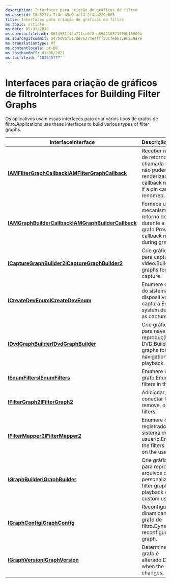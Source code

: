 ```yaml
---
description: Interfaces para criação de gráficos de filtro
ms.assetid: 18d5217a-7f4e-49e9-ac14-2f4ba229e065
title: Interfaces para criação de gráficos de filtro
ms.topic: article
ms.date: 05/31/2018
ms.openlocfilehash: 862d581f44a711cc6f2aa094210571995b15005b
ms.sourcegitcommit: a47bd86f517de76374e4fff33cfeb613eb259a7e
ms.translationtype: MT
ms.contentlocale: pt-BR
ms.lasthandoff: 01/06/2021
ms.locfileid: "103645777"
---
```

# <a name="interfaces-for-building-filter-graphs"></a><span data-ttu-id="33f64-103">Interfaces para criação de gráficos de filtro</span><span class="sxs-lookup"><span data-stu-id="33f64-103">Interfaces for Building Filter Graphs</span></span>

<span data-ttu-id="33f64-104">Os aplicativos usam essas interfaces para criar vários tipos de grafos de filtro.</span><span class="sxs-lookup"><span data-stu-id="33f64-104">Applications use these interfaces to build various types of filter graphs.</span></span>



| <span data-ttu-id="33f64-105">Interface</span><span class="sxs-lookup"><span data-stu-id="33f64-105">Interface</span></span>                                                  | <span data-ttu-id="33f64-106">Descrição</span><span class="sxs-lookup"><span data-stu-id="33f64-106">Description</span></span>                                                 |
|------------------------------------------------------------|-------------------------------------------------------------|
| [<span data-ttu-id="33f64-107">**IAMFilterGraphCallback**</span><span class="sxs-lookup"><span data-stu-id="33f64-107">**IAMFilterGraphCallback**</span></span>](/windows/desktop/api/Strmif/nn-strmif-iamfiltergraphcallback)   | <span data-ttu-id="33f64-108">Receber notificações de retorno de chamada se um PIN não puder ser renderizado.</span><span class="sxs-lookup"><span data-stu-id="33f64-108">Receive callback notifications if a pin cannot be rendered.</span></span> |
| [<span data-ttu-id="33f64-109">**IAMGraphBuilderCallback**</span><span class="sxs-lookup"><span data-stu-id="33f64-109">**IAMGraphBuilderCallback**</span></span>](/windows/desktop/api/Strmif/nn-strmif-iamgraphbuildercallback) | <span data-ttu-id="33f64-110">Fornece um mecanismo de retorno de chamada durante a criação do grafo.</span><span class="sxs-lookup"><span data-stu-id="33f64-110">Provides a callback mechanism during graph building.</span></span>        |
| [<span data-ttu-id="33f64-111">**ICaptureGraphBuilder2**</span><span class="sxs-lookup"><span data-stu-id="33f64-111">**ICaptureGraphBuilder2**</span></span>](/windows/desktop/api/Strmif/nn-strmif-icapturegraphbuilder2)     | <span data-ttu-id="33f64-112">Crie gráficos de filtro para captura de vídeo.</span><span class="sxs-lookup"><span data-stu-id="33f64-112">Build filter graphs for video capture.</span></span>                      |
| [<span data-ttu-id="33f64-113">**ICreateDevEnum**</span><span class="sxs-lookup"><span data-stu-id="33f64-113">**ICreateDevEnum**</span></span>](/windows/desktop/api/Strmif/nn-strmif-icreatedevenum)                   | <span data-ttu-id="33f64-114">Enumere dispositivos do sistema, como dispositivos de captura.</span><span class="sxs-lookup"><span data-stu-id="33f64-114">Enumerate system devices, such as capture devices.</span></span>          |
| [<span data-ttu-id="33f64-115">**IDvdGraphBuilder**</span><span class="sxs-lookup"><span data-stu-id="33f64-115">**IDvdGraphBuilder**</span></span>](/windows/desktop/api/Strmif/nn-strmif-idvdgraphbuilder)               | <span data-ttu-id="33f64-116">Crie gráficos de filtro para navegação e reprodução de DVD.</span><span class="sxs-lookup"><span data-stu-id="33f64-116">Build filter graphs for DVD navigation and playback.</span></span>        |
| [<span data-ttu-id="33f64-117">**IEnumFilters**</span><span class="sxs-lookup"><span data-stu-id="33f64-117">**IEnumFilters**</span></span>](/windows/desktop/api/Strmif/nn-strmif-ienumfilters)                       | <span data-ttu-id="33f64-118">Enumere os filtros no grafo.</span><span class="sxs-lookup"><span data-stu-id="33f64-118">Enumerate the filters in the graph.</span></span>                         |
| [<span data-ttu-id="33f64-119">**IFilterGraph2**</span><span class="sxs-lookup"><span data-stu-id="33f64-119">**IFilterGraph2**</span></span>](/windows/desktop/api/Strmif/nn-strmif-ifiltergraph2)                     | <span data-ttu-id="33f64-120">Adicionar, remover ou conectar filtros.</span><span class="sxs-lookup"><span data-stu-id="33f64-120">Add, remove, or connect filters.</span></span>                            |
| [<span data-ttu-id="33f64-121">**IFilterMapper2**</span><span class="sxs-lookup"><span data-stu-id="33f64-121">**IFilterMapper2**</span></span>](/windows/desktop/api/Strmif/nn-strmif-ifiltermapper2)                   | <span data-ttu-id="33f64-122">Enumere os filtros registrados no sistema do usuário.</span><span class="sxs-lookup"><span data-stu-id="33f64-122">Enumerate the filters registered on the user's system.</span></span>      |
| [<span data-ttu-id="33f64-123">**IGraphBuilder**</span><span class="sxs-lookup"><span data-stu-id="33f64-123">**IGraphBuilder**</span></span>](/windows/desktop/api/Strmif/nn-strmif-igraphbuilder)                     | <span data-ttu-id="33f64-124">Crie gráficos de filtro para reprodução de arquivos ou para usos personalizados.</span><span class="sxs-lookup"><span data-stu-id="33f64-124">Build filter graphs for file playback or for custom uses.</span></span>   |
| [<span data-ttu-id="33f64-125">**IGraphConfig**</span><span class="sxs-lookup"><span data-stu-id="33f64-125">**IGraphConfig**</span></span>](/windows/desktop/api/Strmif/nn-strmif-igraphconfig)                       | <span data-ttu-id="33f64-126">Reconfigurar dinamicamente um grafo de filtro.</span><span class="sxs-lookup"><span data-stu-id="33f64-126">Dynamically reconfigure a filter graph.</span></span>                     |
| [<span data-ttu-id="33f64-127">**IGraphVersion**</span><span class="sxs-lookup"><span data-stu-id="33f64-127">**IGraphVersion**</span></span>](/windows/desktop/api/Strmif/nn-strmif-igraphversion)                     | <span data-ttu-id="33f64-128">Determine quando o grafo é alterado.</span><span class="sxs-lookup"><span data-stu-id="33f64-128">Determine when the graph changes.</span></span>                           |



 

 

 



